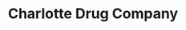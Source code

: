 ---
title: "Charlotte Drug Company"
url: /charlotte-court-house/charlotte-drug-company/
shop: chemist
---